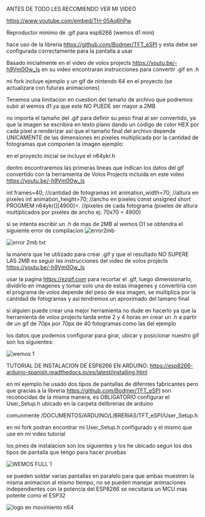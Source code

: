 ANTES DE TODO LES RECOMIENDO VER MI VIDEO

https://www.youtube.com/embed/TH-05Aq6hPw

Reproductor minimo de .gif para esp8266 (wemos d1 mini)

hace uso de la libreria https://github.com/Bodmer/TFT_eSPI y esta debe ser configurada correctamente para la pantalla a usar

Basado inicialmente en el video de volos projects https://youtu.be/-h9Vm0Ow_Is
en su video encontraran instrucciones para convertir .gif en .h

mi fork incluye ejemplo y un gif de nintendo 64 en el proyecto (se actualizara con futuras animaciones)


Tenemos una limitacion en cuestion del tamaño de archivo que podremos subir al wemos d1 ya que este NO PUEDE ser mayor a 2MB

no importa el tamaño del .gif para definir su peso final al ser convertido, ya que la imagen se escribira en texto plano
dando un codigo de color HEX por cada pixel a renderizar asi que el tamaño final del archivo depende UNICAMENTE 
de las dimensiones en pixeles multiplicada por la cantidad de fotogramas que componen la imagen
ejemplo: 

en el proyecto inicial se incluye el n64ykr.h

dentro encontraremos las primeras lineas que indican los datos del gif convertido con la herramienta de Volos Projects incluida en este video https://youtu.be/-h9Vm0Ow_Is

int frames=40;                                  //cantidad de fotogramas
int animation_width=70;                         //altura en pixeles
int animation_height=70;                        //ancho en pixeles
const unsigned short PROGMEM n64ykr[][4900]=.   //pixeles de cada fotograma (pixeles de altura multiplicados por pixeles de ancho ej: 70x70 = 4900)


si se intenta escribir un .h de mas de 2MB al wemos D1 se obtendra el siguiente error de compilacion
![error2mb](https://user-images.githubusercontent.com/22075544/133444391-43233e0b-8c29-4b2a-bfdf-4f0e14375723.png)

![error 2mb txt](https://user-images.githubusercontent.com/22075544/133444420-6d3af46d-4ed8-41f7-9182-740d2be619e1.png)

la manera que he utilizado para crear .gif y que el resultado NO SUPERE LAS 2MB es seguir las instrucciones del video de volos projects https://youtu.be/-h9Vm0Ow_Is

usar la pagina https://ezgif.com para recortar el .gif, luego dimensionarlo, dividirlo en imagenes y tomar solo una de estas imagenes y convertirla con el programa de volos
depende del peso de esa imagen, se multiplica por la cantidad de fotogramas y asi tendremos un aproximado del tamano final

si alguien puede crear una mejor herramienta no dude en hacerlo ya que la herramienta de volos projects tarda entre 2 y 4 horas
en crear un .h a partir de un gif de 70px por 70px de 40 fotogramas como las del ejemplo

los datos que podemos configurar para girar, ubicar y posicionar nuestro gif son los siguientes:

![wemos 1](https://user-images.githubusercontent.com/22075544/133444910-a7ce19af-8c3b-4174-924e-4dcf0554a9dd.png)


TUTORIAL DE INSTALACION DE ESP8266 EN ARDUINO:
https://esp8266-arduino-spanish.readthedocs.io/es/latest/installing.html

en mi ejemplo he usado dos tipos de pantallas de diferntes fabricantes pero que gracias a la libreria https://github.com/Bodmer/TFT_eSPI 
son reconocidas de la misma manera, es OBLIGATORIO configurar el User_Setup.h ubicado en la carpeta delibrerias de arduino

comunmente /DOCUMENTOS/ARDUINO/LIBRERIAS/TFT_eSPI/User_Setup.h

en mi fork podran encontrar mi User_Setup.h configurado y el mismo que use en mi video tutorial

los pines de instalacion son los siguientes y los he ubicado segun los dos tipos de pantalla que tengo para hacer pruebas

![WEMOS FULL 1](https://user-images.githubusercontent.com/22075544/133446622-8721413a-7022-4276-bb50-610a4b62e091.jpg)

se pueden soldar  varias pantallas en paralelo para que ambas muestren la misma animacion al mismo tiempo, no se pueden manejar animaciones independientes
con la potencia del ESP8266 se necsitaria un MCU mas potente como el ESP32

![logo en movimiento n64](https://user-images.githubusercontent.com/22075544/133449524-b80185ae-0c1c-4a51-b43a-5893843b6f66.jpg)
